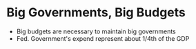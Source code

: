 # Big Governments, Big Budgets
- Big budgets are necessary to maintain big governments
- Fed. Government's expend represent about 1/4th of the GDP 